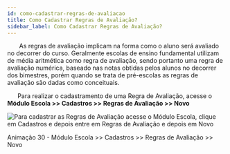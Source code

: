```yaml
---
id: como-cadastrar-regras-de-avaliacao
title: Como Cadastrar Regras de Avaliação?
sidebar_label: Como Cadastrar Regras de Avaliação?
---
```


&nbsp;&nbsp;&nbsp;&nbsp;&nbsp;&nbsp;&nbsp;As regras de avaliação implicam na forma como o aluno será avaliado no decorrer do curso. Geralmente escolas de ensino fundamental utilizam de média aritmética como regra de avaliação, sendo portanto uma regra de avaliação numérica, baseado nas notas obtidas pelos alunos no decorrer dos bimestres, porém quando se trata de pré-escolas as regras de avaliação são dadas como conceituais.

&nbsp;&nbsp;&nbsp;&nbsp;&nbsp;&nbsp;Para realizar o cadastramento de uma Regra de Avaliação, acesse o **Módulo Escola >> Cadastros >> Regras de Avaliação >> Novo**

![Para cadastrar as Regras de Avaliação acesse o  Módulo Escola, clique em Cadastros e depois entre em Regras de Avaliação e depois em Novo](/img/treinamento-gif/cadastrar_regra_avaliacao.gif)

<p class="centerText">Animação 30 - Módulo Escola >> Cadastros >> Regras de Avaliação >> Novo</p>